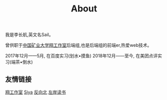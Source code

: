 ﻿---
title: About
---
我是李长航,英文名Sail。

曾供职于[中国矿业大学翔工作室](http://online.cumt.edu.cn/)后端组,也是后端组的前端er,热爱web技术。

2017年12月——5月, 在百度实习(划水•摸鱼)
2018年12月——至今, 在美团点评实习(端茶•倒水)

## 友情链接


[翔工作室](https://blog.atcumt.com/)
[Siya](https://siyali.github.io/)
[反向北](http://weibo.com/fanxiangbei)
[左岸读书](http://www.zreading.cn/)
